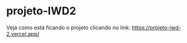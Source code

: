 # projeto-IWD2

Veja como está ficando o projeto clicando no link:
https://projeto-iwd-2.vercel.app/
